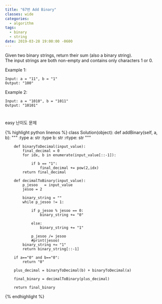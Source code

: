 ```yaml
---
title: "67번 Add Binary"
classes: wide
categories:
  - algorithm
tags:
  - binary
  - string
date: 2019-03-28 19:00:00 -0600
---
```


Given two binary strings, return their sum (also a binary string).  
The input strings are both non-empty and contains only characters 1 or 0.  

Example 1:
```
Input: a = "11", b = "1"
Output: "100"
```
Example 2:
```
Input: a = "1010", b = "1011"
Output: "10101"
```

#
easy 난이도 문제  



{% highlight python linenos %}
class Solution(object):
    def addBinary(self, a, b):
        """
        :type a: str
        :type b: str
        :rtype: str
        """
        
        def binaryToDecimal(input_value):
            final_decimal = 0
            for idx, b in enumerate(input_value[::-1]):
                
                if b == "1":
                    final_decimal += pow(2,idx)
            return final_decimal
        
        def decimalToBinary(input_value):
            p_jesoo   = input_value
            jesoo = 2
            
            binary_string = ""
            while p_jesoo != 1:
            
                if p_jesoo % jesoo == 0:
                    binary_string += "0"
                
                else:
                    binary_string += "1"
                              
                p_jesoo /= jesoo
                #print(jesoo)
            binary_string += "1"
            return binary_string[::-1]
        
        if a=="0" and b=="0":
            return "0"
        
        plus_decimal = binaryToDecimal(b) + binaryToDecimal(a)
        
        final_binary = decimalToBinary(plus_decimal)
        
        return final_binary
{% endhighlight %}

